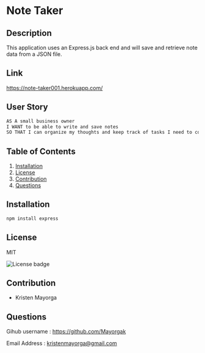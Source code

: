 
  
  # Note Taker




## Description
 This application uses an Express.js back end and will save and retrieve note data from a JSON file. 


## Link 
https://note-taker001.herokuapp.com/


## User Story 
  ```bash
AS A small business owner
I WANT to be able to write and save notes
SO THAT I can organize my thoughts and keep track of tasks I need to complete
 ```


## Table of Contents
  1. [Installation](#Installation)
  2. [License](#License)
  3. [Contribution](#Contribution)
  4. [Questions](#Questions)

## Installation 

  ```bash
  npm install express
  ```


## License 

  MIT 

  ![License badge](https://img.shields.io/badge/license-MIT-brightgreen)

## Contribution 
  * Kristen Mayorga
 

## Questions

 Gihub username : <a href= "#">https://github.com/Mayorgak</a>

 Email Address : <a href= "#">kristenmayorga@gmail.com</a>